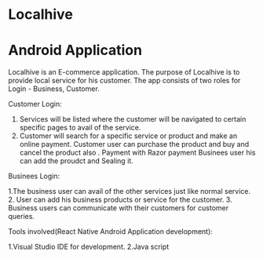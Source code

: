 #   Localhive  
# Android Application
   
   Localhive is an E-commerce application. The purpose of Localhive is to provide local service for his customer.
   The app consists of two roles for Login - Business, Customer.

Customer Login:

1. Services will be listed where the customer will be navigated to certain specific pages to avail of the service.
2. Customer will search for a specific service or product and make an online payment.
   Customer user can purchase the product and buy and cancel  the product also . Payment with  Razor payment 
   Businees user his can add the proudct and Sealing  it.
   

   
Businees Login: 

1.The business user can avail of the other services just like normal service.
2. User can add his business products or service for the customer.
3. Business users can communicate with their customers for customer queries.


Tools involved(React Native Android Application development): 

1.Visual Studio IDE for development.
2.Java script 


      
    
  
